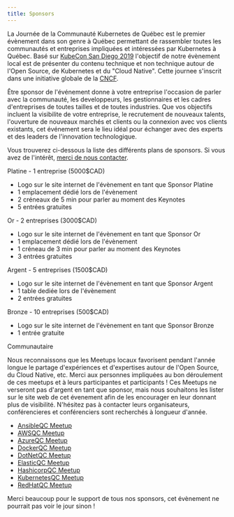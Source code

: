 ```yaml
---
title: Sponsors
---
```


La Journée de la Communauté Kubernetes de Québec est le premier évènement dans son genre à Québec permettant de rassembler toutes les communautés et entreprises impliquées et intéressées par Kubernetes à Québec. Basé sur [KubeCon San Diego 2019](https://events.linuxfoundation.org/events/kubecon-cloudnativecon-north-america-2019/) l'objectif de notre évènement local est de présenter du contenu technique et non technique autour de l'Open Source, de Kubernetes et du "Cloud Native". Cette journee s'inscrit dans une initiative globale de la [CNCF](https://www.cncf.io/).

Être sponsor de l'événement donne à votre entreprise l'occasion de parler avec la communauté, les developpeurs, les gestionnaires et les cadres d'entreprises de toutes tailles et de toutes industries. Que vos objectifs incluent la visibilite de votre entreprise, le recrutement de nouveaux talents, l'ouverture de nouveaux marchés et clients ou la connexion avec vos clients existants, cet événement sera le lieu idéal pour échanger avec des experts et des leaders de l'innovation technologique.

Vous trouverez ci-dessous la liste des différents plans de sponsors. Si vous avez de l'intérêt, [merci de nous contacter](contact.md).

Platine - 1 entreprise (5000$CAD)

* Logo sur le site internet de l'évènement en tant que Sponsor Platine
* 1 emplacement dédié lors de l'évènement
* 2 créneaux de 5 min pour parler au moment des Keynotes
* 5 entrées gratuites

Or - 2 entreprises (3000$CAD)

* Logo sur le site internet de l'évènement en tant que Sponsor Or
* 1 emplacement dédié lors de l'évènement
* 1 créneau de 3 min pour parler au moment des Keynotes
* 3 entrées gratuites

Argent - 5 entreprises (1500$CAD)

* Logo sur le site internet de l'évènement en tant que Sponsor Argent
* 1 table dediée lors de l'évènement
* 2 entrées gratuites

Bronze - 10 entreprises (500$CAD)

* Logo sur le site internet de l'évènement en tant que Sponsor Bronze
* 1 entrée gratuite

Communautaire

Nous reconnaissons que les Meetups locaux favorisent pendant l'année longue le partage d'expériences et d'expertises autour de l'Open Source, du Cloud Native, etc. Merci aux personnes impliquées au bon déroulement de ces meetups et à leurs participantes et participants ! Ces Meetups ne verseront pas d'argent en tant que sponsor, mais nous souhaitons les lister sur le site web de cet évenement afin de les encourager en leur donnant plus de visibilité. N'hésitez pas à contacter leurs organisateurs, conférencieres et conférenciers sont recherchés à longueur d'année.

* [AnsibleQC Meetup](https://www.meetup.com/Ansible-Quebec/)
* [AWSQC Meetup](https://www.meetup.com/QuebecCity-AWS-User-Group/)
* [AzureQC Meetup](https://www.meetup.com/AzureQC/)
* [DockerQC Meetup](https://www.meetup.com/Docker-Quebec-Meetup/)
* [DotNetQC Meetup](https://www.meetup.com/DotNet-Quebec/)
* [ElasticQC Meetup](https://www.meetup.com/Elastic-Quebec-City-User-Group/)
* [HashicorpQC Meetup](https://www.meetup.com/Quebec-City-HashiCorp-User-Group/)
* [KubernetesQC Meetup](https://www.meetup.com/Kubernetes-Quebec/)
* [RedHatQC Meetup](https://www.meetup.com/RHUGQuebec/)

Merci beaucoup pour le support de tous nos sponsors, cet évènement ne pourrait pas voir le jour sinon !